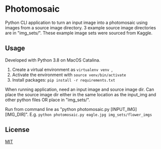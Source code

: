 # Photomosaic 

Python CLI application to turn an input image into a photomosaic using images from a source image directory. 3 example source image directories are in "img_sets/". These example image sets were sourced from Kaggle. 

## Usage 

Developed with Python 3.8 on MacOS Catalina. 
1. Create a virtual environment as ```virtualenv venv ```, 
2. Activate the environment with ```source venv/bin/activate```
3. Install packages:  ```pip install -r requirements.txt``` 

When running application, need an input image and source image dir. Can place the source image dir either in the same location as the input_img and other python files OR place in "img_sets/". 

Run from command line as "python photomosaic.py [INPUT_IMG] [IMG_DIR]". E.g. ```python photomosaic.py eagle.jpg img_sets/flower_imgs```

## License 
[MIT](https://choosealicense.com/licenses/mit/)
